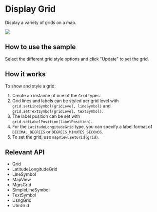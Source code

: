 <h1>Display Grid</h1>

<p>Display a variety of grids on a map.</p>

<p><img src="DisplayGrid.png"/></p>

<h2>How to use the sample</h2>

<p>Select the different grid style options and click "Update" to set the grid.</p>

<h2>How it works</h2>

<p>To show and style a grid:</p>

<ol>
  <li>Create an instance of one of the <code>Grid</code> types.</li>
  <li>Grid lines and labels can be styled per grid level with <code>grid.setLineSymbol(gridLevel, lineSymbol)</code> 
  and <code>grid.setTextSymbol(gridLevel, textSymbol)</code>.</li>
  <li>The label position can be set with <code>grid.setLabelPosition(labelPosition)</code>.</li>
  <li>For the <code>LatitudeLongitudeGrid</code> type, you can specify a label format of <code>DECIMAL_DEGREES</code>
   or <code>DEGREES_MINUTES_SECONDS</code>.</li>
   <li>To set the grid, use <code>mapView.setGrid(grid)</code>.</li>
</ol>

<h2>Relevant API</h2>

<ul>
  <li>Grid</li>
  <li>LatitudeLongitudeGrid</li>
  <li>LineSymbol</li>
  <li>MapView</li>
  <li>MgrsGrid</li>
  <li>SimpleLineSymbol</li>
  <li>TextSymbol</li>
  <li>UsngGrid</li>
  <li>UtmGrid</li>
</ul>
